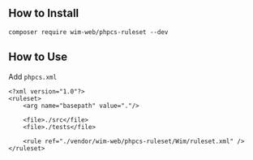 ## How to Install

```
composer require wim-web/phpcs-ruleset --dev
```

## How to Use

Add `phpcs.xml`

```
<?xml version="1.0"?>
<ruleset>
    <arg name="basepath" value="."/>

    <file>./src</file>
    <file>./tests</file>

    <rule ref="./vendor/wim-web/phpcs-ruleset/Wim/ruleset.xml" />
</ruleset>
```
